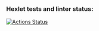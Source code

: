 ### Hexlet tests and linter status:
[![Actions Status](https://github.com/drylb/frontend-project-lvl1/workflows/hexlet-check/badge.svg)](https://github.com/drylb/frontend-project-lvl1/actions)